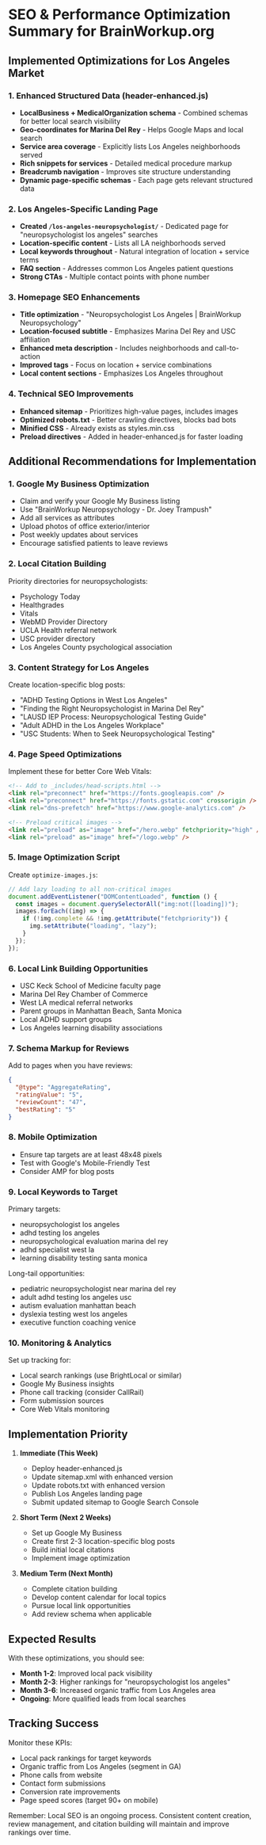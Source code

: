 # SEO & Performance Optimization Summary for BrainWorkup.org

## Implemented Optimizations for Los Angeles Market

### 1. Enhanced Structured Data (header-enhanced.js)

- **LocalBusiness + MedicalOrganization schema** - Combined schemas for better local search visibility
- **Geo-coordinates for Marina Del Rey** - Helps Google Maps and local search
- **Service area coverage** - Explicitly lists Los Angeles neighborhoods served
- **Rich snippets for services** - Detailed medical procedure markup
- **Breadcrumb navigation** - Improves site structure understanding
- **Dynamic page-specific schemas** - Each page gets relevant structured data

### 2. Los Angeles-Specific Landing Page

- **Created `/los-angeles-neuropsychologist/`** - Dedicated page for "neuropsychologist los angeles" searches
- **Location-specific content** - Lists all LA neighborhoods served
- **Local keywords throughout** - Natural integration of location + service terms
- **FAQ section** - Addresses common Los Angeles patient questions
- **Strong CTAs** - Multiple contact points with phone number

### 3. Homepage SEO Enhancements

- **Title optimization** - "Neuropsychologist Los Angeles | BrainWorkup Neuropsychology"
- **Location-focused subtitle** - Emphasizes Marina Del Rey and USC affiliation
- **Enhanced meta description** - Includes neighborhoods and call-to-action
- **Improved tags** - Focus on location + service combinations
- **Local content sections** - Emphasizes Los Angeles throughout

### 4. Technical SEO Improvements

- **Enhanced sitemap** - Prioritizes high-value pages, includes images
- **Optimized robots.txt** - Better crawling directives, blocks bad bots
- **Minified CSS** - Already exists as styles.min.css
- **Preload directives** - Added in header-enhanced.js for faster loading

## Additional Recommendations for Implementation

### 1. Google My Business Optimization

- Claim and verify your Google My Business listing
- Use "BrainWorkup Neuropsychology - Dr. Joey Trampush"
- Add all services as attributes
- Upload photos of office exterior/interior
- Post weekly updates about services
- Encourage satisfied patients to leave reviews

### 2. Local Citation Building

Priority directories for neuropsychologists:

- Psychology Today
- Healthgrades
- Vitals
- WebMD Provider Directory
- UCLA Health referral network
- USC provider directory
- Los Angeles County psychological association

### 3. Content Strategy for Los Angeles

Create location-specific blog posts:

- "ADHD Testing Options in West Los Angeles"
- "Finding the Right Neuropsychologist in Marina Del Rey"
- "LAUSD IEP Process: Neuropsychological Testing Guide"
- "Adult ADHD in the Los Angeles Workplace"
- "USC Students: When to Seek Neuropsychological Testing"

### 4. Page Speed Optimizations

Implement these for better Core Web Vitals:

```html
<!-- Add to _includes/head-scripts.html -->
<link rel="preconnect" href="https://fonts.googleapis.com" />
<link rel="preconnect" href="https://fonts.gstatic.com" crossorigin />
<link rel="dns-prefetch" href="https://www.google-analytics.com" />

<!-- Preload critical images -->
<link rel="preload" as="image" href="/hero.webp" fetchpriority="high" />
<link rel="preload" as="image" href="/logo.webp" />
```

### 5. Image Optimization Script

Create `optimize-images.js`:

```javascript
// Add lazy loading to all non-critical images
document.addEventListener("DOMContentLoaded", function () {
  const images = document.querySelectorAll("img:not([loading])");
  images.forEach((img) => {
    if (!img.complete && !img.getAttribute("fetchpriority")) {
      img.setAttribute("loading", "lazy");
    }
  });
});
```

### 6. Local Link Building Opportunities

- USC Keck School of Medicine faculty page
- Marina Del Rey Chamber of Commerce
- West LA medical referral networks
- Parent groups in Manhattan Beach, Santa Monica
- Local ADHD support groups
- Los Angeles learning disability associations

### 7. Schema Markup for Reviews

Add to pages when you have reviews:

```json
{
  "@type": "AggregateRating",
  "ratingValue": "5",
  "reviewCount": "47",
  "bestRating": "5"
}
```

### 8. Mobile Optimization

- Ensure tap targets are at least 48x48 pixels
- Test with Google's Mobile-Friendly Test
- Consider AMP for blog posts

### 9. Local Keywords to Target

Primary targets:

- neuropsychologist los angeles
- adhd testing los angeles
- neuropsychological evaluation marina del rey
- adhd specialist west la
- learning disability testing santa monica

Long-tail opportunities:

- pediatric neuropsychologist near marina del rey
- adult adhd testing los angeles usc
- autism evaluation manhattan beach
- dyslexia testing west los angeles
- executive function coaching venice

### 10. Monitoring & Analytics

Set up tracking for:

- Local search rankings (use BrightLocal or similar)
- Google My Business insights
- Phone call tracking (consider CallRail)
- Form submission sources
- Core Web Vitals monitoring

## Implementation Priority

1. **Immediate (This Week)**

   - Deploy header-enhanced.js
   - Update sitemap.xml with enhanced version
   - Update robots.txt with enhanced version
   - Publish Los Angeles landing page
   - Submit updated sitemap to Google Search Console

2. **Short Term (Next 2 Weeks)**

   - Set up Google My Business
   - Create first 2-3 location-specific blog posts
   - Build initial local citations
   - Implement image optimization

3. **Medium Term (Next Month)**
   - Complete citation building
   - Develop content calendar for local topics
   - Pursue local link opportunities
   - Add review schema when applicable

## Expected Results

With these optimizations, you should see:

- **Month 1-2**: Improved local pack visibility
- **Month 2-3**: Higher rankings for "neuropsychologist los angeles"
- **Month 3-6**: Increased organic traffic from Los Angeles area
- **Ongoing**: More qualified leads from local searches

## Tracking Success

Monitor these KPIs:

- Local pack rankings for target keywords
- Organic traffic from Los Angeles (segment in GA)
- Phone calls from website
- Contact form submissions
- Conversion rate improvements
- Page speed scores (target 90+ on mobile)

Remember: Local SEO is an ongoing process. Consistent content creation, review management, and citation building will maintain and improve rankings over time.
